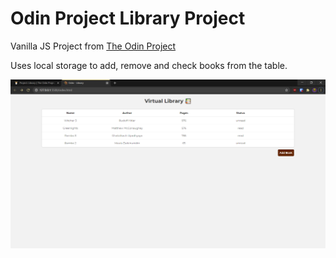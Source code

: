 # Odin Project Library Project

Vanilla JS Project from [The Odin Project](https://www.theodinproject.com/lessons/library)

Uses local storage to add, remove and check books from the table.

![Virtual Library](images/img.png)

